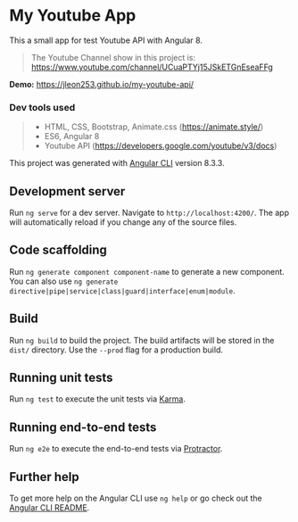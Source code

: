 # My Youtube App

This a small app for test Youtube API with Angular 8.

> The Youtube Channel show in this project is: https://www.youtube.com/channel/UCuaPTYj15JSkETGnEseaFFg

**Demo:** https://jleon253.github.io/my-youtube-api/

### Dev tools used

> - HTML, CSS, Bootstrap, Animate.css (https://animate.style/)
> - ES6, Angular 8
> - Youtube API (https://developers.google.com/youtube/v3/docs)

This project was generated with [Angular CLI](https://github.com/angular/angular-cli) version 8.3.3.

## Development server

Run `ng serve` for a dev server. Navigate to `http://localhost:4200/`. The app will automatically reload if you change any of the source files.

## Code scaffolding

Run `ng generate component component-name` to generate a new component. You can also use `ng generate directive|pipe|service|class|guard|interface|enum|module`.

## Build

Run `ng build` to build the project. The build artifacts will be stored in the `dist/` directory. Use the `--prod` flag for a production build.

## Running unit tests

Run `ng test` to execute the unit tests via [Karma](https://karma-runner.github.io).

## Running end-to-end tests

Run `ng e2e` to execute the end-to-end tests via [Protractor](http://www.protractortest.org/).

## Further help

To get more help on the Angular CLI use `ng help` or go check out the [Angular CLI README](https://github.com/angular/angular-cli/blob/master/README.md).
